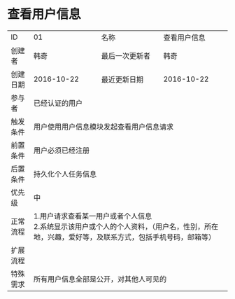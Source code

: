 # 查看用户信息
<table>
<tbody>
<tr><td>ID</td><td>01</td><td>名称</td><td>查看用户信息</td></tr>
<tr><td>创建者</td><td>韩奇</td><td>最后一次更新者</td><td>韩奇</td></tr>
<tr><td>创建日期</td><td>2016-10-22</td><td>最近更新日期</td><td>2016-10-22</td></tr>
<tr><td>参与者</td><td colspan="3">已经认证的用户</td></tr>
<tr><td>触发条件</td><td colspan="3">用户使用用户信息模块发起查看用户信息请求 </td></tr>
<tr><td>前置条件</td><td colspan="3">用户必须已经注册</td></tr>
<tr><td>后置条件</td><td colspan="3">持久化个人任务信息</td></tr>
<tr><td>优先级</td><td colspan="3">中</td></tr>
<tr><td>正常流程</td><td colspan="3">1.用户请求查看某一用户或者个人信息<br>2.系统显示该用户或个人的个人资料，（用户名，性别，所在地，兴趣，爱好等，及联系方式，包括手机号码，邮箱等）</td></tr>
<tr><td>扩展流程</td><td colspan="3">  </td></tr>
<tr><td>特殊需求</td><td colspan="3"> 所有用户信息全部是公开，对其他人可见的 </td></tr>
</tbody>
</table>

